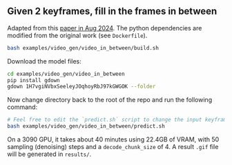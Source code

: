## Given 2 keyframes, fill in the frames in between



Adapted from this [paper in Aug 2024](https://arxiv.org/abs/2408.15239). The python dependencies are modified from the original work (see `Dockerfile`).

```bash
bash examples/video_gen/video_in_between/build.sh
```

Download the model files:
```bash
cd examples/video_gen/video_in_between
pip install gdown
gdown 1H7vgiNVbxSeeleyJOqhoyRbJ97kGWGOK --folder
```

Now change directory back to the root of the repo and run the following command:

```bash
# Feel free to edit the `predict.sh` script to change the input keyframes and parameters
bash examples/video_gen/video_in_between/predict.sh
```

On a 3090 GPU, it takes about 40 minutes using 22.4GB of VRAM, with 50 sampling (denoising) steps and a `decode_chunk_size` of 4. A result `.gif` file will be generated in `results/`.